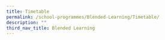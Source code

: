 ```yaml
---
title: Timetable
permalink: /school-programmes/Blended-Learning/Timetable/
description: ""
third_nav_title: Blended Learning
---
```

